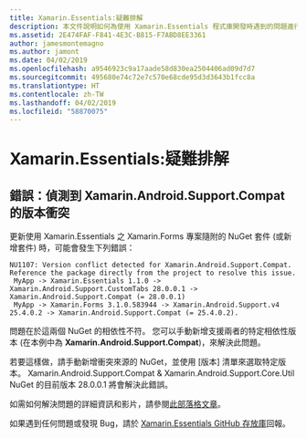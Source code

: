 ```yaml
---
title: Xamarin.Essentials:疑難排解
description: 本文件說明如何為使用 Xamarin.Essentials 程式庫開發時遇到的問題進行疑難排解。
ms.assetid: 2E474FAF-F841-4E3C-B815-F7ABD8EE3361
author: jamesmontemagno
ms.author: jamont
ms.date: 04/02/2019
ms.openlocfilehash: a9546923c9a17aade58d830ea2504406ad09d7d7
ms.sourcegitcommit: 495680e74c72e7c570e68cde95d3d3643b1fcc8a
ms.translationtype: HT
ms.contentlocale: zh-TW
ms.lasthandoff: 04/02/2019
ms.locfileid: "58870075"
---
```

# <a name="xamarinessentials-troubleshooting"></a>Xamarin.Essentials:疑難排解

## <a name="error-version-conflict-detected-for-xamarinandroidsupportcompat"></a>錯誤：偵測到 Xamarin.Android.Support.Compat 的版本衝突

更新使用 Xamarin.Essentials 之 Xamarin.Forms 專案隨附的 NuGet 套件 (或新增套件) 時，可能會發生下列錯誤：

```error
NU1107: Version conflict detected for Xamarin.Android.Support.Compat. Reference the package directly from the project to resolve this issue. 
 MyApp -> Xamarin.Essentials 1.1.0 -> Xamarin.Android.Support.CustomTabs 28.0.0.1 -> Xamarin.Android.Support.Compat (= 28.0.0.1) 
 MyApp -> Xamarin.Forms 3.1.0.583944 -> Xamarin.Android.Support.v4 25.4.0.2 -> Xamarin.Android.Support.Compat (= 25.4.0.2).
```

問題在於這兩個 NuGet 的相依性不符。 您可以手動新增支援兩者的特定相依性版本 (在本例中為 **Xamarin.Android.Support.Compat**)，來解決此問題。

若要這樣做，請手動新增衝突來源的 NuGet，並使用 [版本] 清單來選取特定版本。 Xamarin.Android.Support.Compat & Xamarin.Android.Support.Core.Util NuGet 的目前版本 28.0.0.1 將會解決此錯誤。

如需如何解決問題的詳細資訊和影片，請參閱[此部落格文章](https://redth.codes/how-to-fix-the-dreaded-version-conflict-nuget-error-in-your-xamarin-android-projects/)。

如果遇到任何問題或發現 Bug，請於 [Xamarin.Essentials GitHub 存放庫](https://github.com/xamarin/Essentials)回報。
